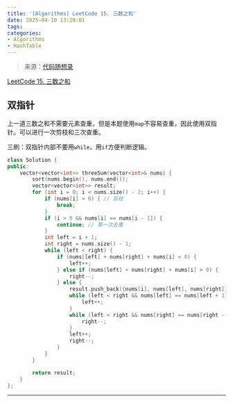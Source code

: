 ```yaml
---
title: '[Algorithms] LeetCode 15. 三数之和'
date: 2025-04-10 13:29:01
tags:
categories: 
- Algorithms
- HashTable
---
```


> 来源：[代码随想录](https://programmercarl.com/)

[LeetCode 15. 三数之和](https://leetcode.cn/problems/3sum/)

## 双指针

上一道三数之和不需要元素查重，但是本题使用`map`不容易查重，因此使用双指针。可以进行一次剪枝和三次查重。

三刷：双指针内部不要用`while`，用`if`方便判断逻辑。

```cpp
class Solution {
public:
    vector<vector<int>> threeSum(vector<int>& nums) {
        sort(nums.begin(), nums.end());
        vector<vector<int>> result;
        for (int i = 0; i < nums.size() - 2; i++) {
            if (nums[i] > 0) { // 剪枝
                break;
            }
            if (i > 0 && nums[i] == nums[i - 1]) {
                continue; // 第一次去重
            }
            int left = i + 1;
            int right = nums.size() - 1;
            while (left < right) {
                if (nums[left] + nums[right] + nums[i] < 0) {
                    left++;
                } else if (nums[left] + nums[right] + nums[i] > 0) {
                    right--;
                } else {
                    result.push_back({nums[i], nums[left], nums[right]});
                    while (left < right && nums[left] == nums[left + 1]) { // 第二次
                        left++;
                    }
                    while (left < right && nums[right] == nums[right - 1]) { // 第三次
                        right--;
                    }
                    left++;
                    right--;
                }
            }
        }

        return result;
    }
};
```

---
